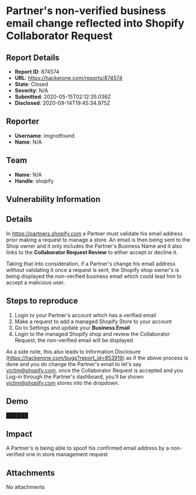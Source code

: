 # Partner's non-verified business email change reflected into Shopify Collaborator Request

## Report Details
- **Report ID**: 874574
- **URL**: https://hackerone.com/reports/874574
- **State**: Closed
- **Severity**: N/A
- **Submitted**: 2020-05-15T02:12:35.036Z
- **Disclosed**: 2020-09-14T19:45:34.975Z

## Reporter
- **Username**: imgnotfound
- **Name**: N/A

## Team
- **Name**: N/A
- **Handle**: shopify

## Vulnerability Information
## Details

In https://partners.shopify.com a Partner must validate his email address prior making a request to manage a store. An email is then being sent to the Shop owner and it only includes the Partner's Business Name and it also links to the **Collaborator Request Review** to either accept or decline it.

Taking that into consideration, if a Partner's change his email address without validating it once a request is sent, the Shopify shop owner's is being displayed the non-verified business email which could lead him to accept a malicious user.

## Steps to reproduce
1. Login to your Partner's account which has a verified email
2. Make a request to add a managed Shopify Store to your account
3. Go to Settings and update your **Business Email** 
4. Login to the managed Shopify shop and review the Collaborator Request, the non-verified email will be displayed

As a side note, this also leads to Information Disclosure (https://hackerone.com/bugs?report_id=853919) as if the above process is done and you do change the Partner's email to let's say victim@shopify.com, once the Collaborator Request is accepted and you Log-in through the Partner's dashboard, you'll be shown victim@shopify.com stores into the dropdown.

## Demo
██████

## Impact

A Partner's is being able to spoof his confirmed email address by a non-verified one in store management request

## Attachments
No attachments
